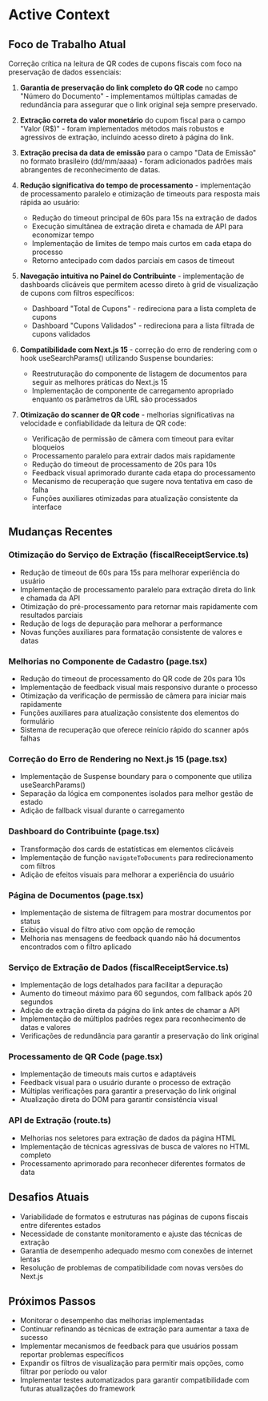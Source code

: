 # Active Context

## Foco de Trabalho Atual
Correção crítica na leitura de QR codes de cupons fiscais com foco na preservação de dados essenciais:

1. **Garantia de preservação do link completo do QR code** no campo "Número do Documento" - implementamos múltiplas camadas de redundância para assegurar que o link original seja sempre preservado.

2. **Extração correta do valor monetário** do cupom fiscal para o campo "Valor (R$)" - foram implementados métodos mais robustos e agressivos de extração, incluindo acesso direto à página do link.

3. **Extração precisa da data de emissão** para o campo "Data de Emissão" no formato brasileiro (dd/mm/aaaa) - foram adicionados padrões mais abrangentes de reconhecimento de datas.

4. **Redução significativa do tempo de processamento** - implementação de processamento paralelo e otimização de timeouts para resposta mais rápida ao usuário:
   - Redução do timeout principal de 60s para 15s na extração de dados
   - Execução simultânea de extração direta e chamada de API para economizar tempo
   - Implementação de limites de tempo mais curtos em cada etapa do processo
   - Retorno antecipado com dados parciais em casos de timeout

5. **Navegação intuitiva no Painel do Contribuinte** - implementação de dashboards clicáveis que permitem acesso direto à grid de visualização de cupons com filtros específicos:
   - Dashboard "Total de Cupons" - redireciona para a lista completa de cupons
   - Dashboard "Cupons Validados" - redireciona para a lista filtrada de cupons validados

6. **Compatibilidade com Next.js 15** - correção do erro de rendering com o hook useSearchParams() utilizando Suspense boundaries:
   - Reestruturação do componente de listagem de documentos para seguir as melhores práticas do Next.js 15
   - Implementação de componente de carregamento apropriado enquanto os parâmetros da URL são processados

7. **Otimização do scanner de QR code** - melhorias significativas na velocidade e confiabilidade da leitura de QR code:
   - Verificação de permissão de câmera com timeout para evitar bloqueios
   - Processamento paralelo para extrair dados mais rapidamente
   - Redução do timeout de processamento de 20s para 10s
   - Feedback visual aprimorado durante cada etapa do processamento
   - Mecanismo de recuperação que sugere nova tentativa em caso de falha
   - Funções auxiliares otimizadas para atualização consistente da interface

## Mudanças Recentes

### Otimização do Serviço de Extração (fiscalReceiptService.ts)
- Redução de timeout de 60s para 15s para melhorar experiência do usuário
- Implementação de processamento paralelo para extração direta do link e chamada da API
- Otimização do pré-processamento para retornar mais rapidamente com resultados parciais
- Redução de logs de depuração para melhorar a performance
- Novas funções auxiliares para formatação consistente de valores e datas

### Melhorias no Componente de Cadastro (page.tsx)
- Redução do timeout de processamento do QR code de 20s para 10s
- Implementação de feedback visual mais responsivo durante o processo
- Otimização da verificação de permissão de câmera para iniciar mais rapidamente
- Funções auxiliares para atualização consistente dos elementos do formulário
- Sistema de recuperação que oferece reinício rápido do scanner após falhas

### Correção do Erro de Rendering no Next.js 15 (page.tsx)
- Implementação de Suspense boundary para o componente que utiliza useSearchParams()
- Separação da lógica em componentes isolados para melhor gestão de estado
- Adição de fallback visual durante o carregamento

### Dashboard do Contribuinte (page.tsx)
- Transformação dos cards de estatísticas em elementos clicáveis
- Implementação de função `navigateToDocuments` para redirecionamento com filtros
- Adição de efeitos visuais para melhorar a experiência do usuário

### Página de Documentos (page.tsx)
- Implementação de sistema de filtragem para mostrar documentos por status
- Exibição visual do filtro ativo com opção de remoção
- Melhoria nas mensagens de feedback quando não há documentos encontrados com o filtro aplicado

### Serviço de Extração de Dados (fiscalReceiptService.ts)
- Implementação de logs detalhados para facilitar a depuração
- Aumento do timeout máximo para 60 segundos, com fallback após 20 segundos
- Adição de extração direta da página do link antes de chamar a API
- Implementação de múltiplos padrões regex para reconhecimento de datas e valores
- Verificações de redundância para garantir a preservação do link original

### Processamento de QR Code (page.tsx)
- Implementação de timeouts mais curtos e adaptáveis
- Feedback visual para o usuário durante o processo de extração
- Múltiplas verificações para garantir a preservação do link original
- Atualização direta do DOM para garantir consistência visual

### API de Extração (route.ts)
- Melhorias nos seletores para extração de dados da página HTML
- Implementação de técnicas agressivas de busca de valores no HTML completo
- Processamento aprimorado para reconhecer diferentes formatos de data

## Desafios Atuais
- Variabilidade de formatos e estruturas nas páginas de cupons fiscais entre diferentes estados
- Necessidade de constante monitoramento e ajuste das técnicas de extração
- Garantia de desempenho adequado mesmo com conexões de internet lentas
- Resolução de problemas de compatibilidade com novas versões do Next.js

## Próximos Passos
- Monitorar o desempenho das melhorias implementadas
- Continuar refinando as técnicas de extração para aumentar a taxa de sucesso
- Implementar mecanismos de feedback para que usuários possam reportar problemas específicos 
- Expandir os filtros de visualização para permitir mais opções, como filtrar por período ou valor
- Implementar testes automatizados para garantir compatibilidade com futuras atualizações do framework 
